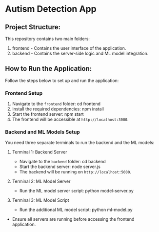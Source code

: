 Autism Detection App
====================

Project Structure:
------------------
This repository contains two main folders:
1. frontend - Contains the user interface of the application.
2. backend - Contains the server-side logic and ML model integration.

How to Run the Application:
---------------------------
Follow the steps below to set up and run the application:

### Frontend Setup
1. Navigate to the `frontend` folder:
   cd frontend
2. Install the required dependencies:
   npm install
3. Start the frontend server:
   npm start
4. The frontend will be accessible at `http://localhost:3000`.

### Backend and ML Models Setup
You need three separate terminals to run the backend and the ML models:

1. Terminal 1: Backend Server
   - Navigate to the `backend` folder:
     cd backend
   - Start the backend server:
     node server.js
   - The backend will be running on `http://localhost:5000`.

2. Terminal 2: ML Model Server
   - Run the ML model server script:
     python model-server.py

3. Terminal 3: ML Model Script
   - Run the additional ML model script:
     python ml-model.py

- Ensure all servers are running before accessing the frontend application.
